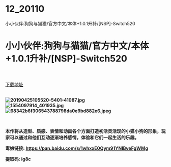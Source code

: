 # 12_20110
小小伙伴:狗狗与猫猫/官方中文/本体+1.0.1升补/[NSP]-Switch520
# 小小伙伴:狗狗与猫猫/官方中文/本体+1.0.1升补/[NSP]-Switch520
 <br/></br>
[下载地址](https://www.switch520.cc/article/20110 "下载地址")
<br/></br>

<p><strong><img title="20190425105520-5401-41087.jpg" src="https://www.switch520.cc/muke_img/2021_07_11_d61e0525be29f.jpg" alt="20190425105520-5401-41087.jpg"></strong><br>
<strong><img title="1554097914_401935.jpg" src="https://www.switch520.cc/muke_img/2021_07_11_4900f2eb48674.jpg" alt="1554097914_401935.jpg"></strong><br>
<strong><img title="68342b6f306543788798da0e9bd882e6.jpeg" src="https://www.switch520.cc/muke_img/2021_07_11_c1901c180e090.jpeg" alt="68342b6f306543788798da0e9bd882e6.jpeg"></strong></p>
<p>&nbsp;</p>
<p><strong>本作将从造型、质感、表情和动画各个方面打造初活灵活现的小猫小狗的形象，玩家可以通过和他们互动逐渐培养感情，体验和它们一起生活的乐趣。</strong></p>
<p><strong>毒娘链接: <a href="https://pan.baidu.com/s/1whxxE0Qym91YNlBveFgWMg">https://pan.baidu.com/s/1whxxE0Qym91YNlBveFgWMg </a></strong></p>
<p><strong>提取码: ig8c&nbsp;</strong></p>
